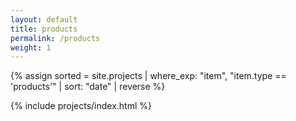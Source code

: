 ```yaml
---
layout: default
title: products
permalink: /products
weight: 1
---
```


{% assign sorted = site.projects | where_exp: "item", "item.type == 'products'" | sort: "date" | reverse %}

{% include projects/index.html %}